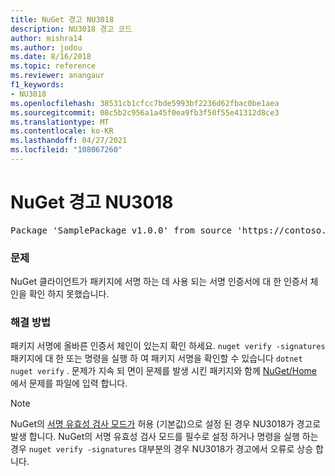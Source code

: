 ```yaml
---
title: NuGet 경고 NU3018
description: NU3018 경고 코드
author: mishra14
ms.author: jodou
ms.date: 8/16/2018
ms.topic: reference
ms.reviewer: anangaur
f1_keywords:
- NU3018
ms.openlocfilehash: 38531cb1cfcc7bde5993bf2236d62fbac0be1aea
ms.sourcegitcommit: 08c5b2c956a1a45f0ea9fb3f50f55e41312d8ce3
ms.translationtype: MT
ms.contentlocale: ko-KR
ms.lasthandoff: 04/27/2021
ms.locfileid: "108067260"
---
```

# <a name="nuget-warning-nu3018"></a>NuGet 경고 NU3018

<pre>Package 'SamplePackage v1.0.0' from source 'https://contoso.com/index.json': The primary signature's signing certificate is not trusted by the trust provider.</pre>

### <a name="issue"></a>문제

NuGet 클라이언트가 패키지에 서명 하는 데 사용 되는 서명 인증서에 대 한 인증서 체인을 확인 하지 못했습니다.

### <a name="solution"></a>해결 방법

패키지 서명에 올바른 인증서 체인이 있는지 확인 하세요. `nuget verify -signatures`패키지에 대 한 또는 명령을 실행 하 여 패키지 서명을 확인할 수 있습니다 `dotnet nuget verify` . 문제가 지속 되 면이 문제를 발생 시킨 패키지와 함께 [NuGet/Home](https://github.com/NuGet/Home/issues) 에서 문제를 파일에 입력 합니다.

> [!Note]
> NuGet의 [서명 유효성 검사 모드가](../../consume-packages/installing-signed-packages.md#configure-package-signature-requirements) 허용 (기본값)으로 설정 된 경우 NU3018가 경고로 발생 합니다.
> NuGet의 서명 유효성 검사 모드를 필수로 설정 하거나 명령을 실행 하는 경우 `nuget verify -signatures` 대부분의 경우 NU3018가 경고에서 오류로 상승 합니다.
